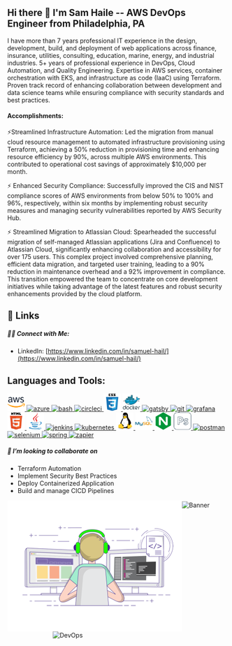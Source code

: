 ## Hi there 👋 I'm Sam Haile -- AWS DevOps Engineer from Philadelphia, PA
I have more than 7 years professional IT experience in the design, development, build, and deployment of web applications across finance, insurance, utilities, consulting, education, marine, energy, and industrial industries. 5+ years of professional experience in DevOps, Cloud Automation, and Quality Engineering. Expertise in AWS services, container orchestration with EKS, and infrastructure as code (IaaC) using Terraform. Proven track record of enhancing collaboration between development and data science teams while ensuring compliance with security standards and best practices.
<br>

#### Accomplishments:
⚡Streamlined Infrastructure Automation: Led the migration from manual cloud resource management to automated infrastructure provisioning using Terraform, achieving a 50% reduction in provisioning time and enhancing resource efficiency by 90%, across multiple AWS environments. This contributed to operational cost savings of approximately $10,000 per month.

⚡ Enhanced Security Compliance: Successfully improved the CIS and NIST compliance scores of AWS environments from below 50% to 100% and 96%, respectively, within six months by implementing robust security measures and managing security vulnerabilities reported by AWS Security Hub.

⚡ Streamlined Migration to Atlassian Cloud: Spearheaded the successful migration of self-managed Atlassian applications (Jira and Confluence) to Atlassian Cloud, significantly enhancing collaboration and accessibility for over 175 users. This complex project involved comprehensive planning, efficient data migration, and targeted user training, leading to a 90% reduction in maintenance overhead and a 92% improvement in compliance. This transition empowered the team to concentrate on core development initiatives while taking advantage of the latest features and robust security enhancements provided by the cloud platform.

## 🔗 Links


<!-- ##### 🔭 Profile Site: [http://resume.samhaile.net](http://resume.samhaile.net) -->

##### 🤝🏻 Connect with Me:   
- LinkedIn: [https://www.linkedin.com/in/samuel-hail/](https://www.linkedin.com/in/samuel-hail/)


## Languages and Tools:
<p align="left"> <a href="https://aws.amazon.com" target="_blank" rel="noreferrer"> <img src="https://raw.githubusercontent.com/devicons/devicon/master/icons/amazonwebservices/amazonwebservices-original-wordmark.svg" alt="aws" width="40" height="40"/> </a> <a href="https://azure.microsoft.com/en-in/" target="_blank" rel="noreferrer"> <img src="https://www.vectorlogo.zone/logos/microsoft_azure/microsoft_azure-icon.svg" alt="azure" width="40" height="40"/> </a> <a href="https://www.gnu.org/software/bash/" target="_blank" rel="noreferrer"> <img src="https://www.vectorlogo.zone/logos/gnu_bash/gnu_bash-icon.svg" alt="bash" width="40" height="40"/> </a> <a href="https://circleci.com" target="_blank" rel="noreferrer"> <img src="https://www.vectorlogo.zone/logos/circleci/circleci-icon.svg" alt="circleci" width="40" height="40"/> </a> <a href="https://www.w3schools.com/css/" target="_blank" rel="noreferrer"> <img src="https://raw.githubusercontent.com/devicons/devicon/master/icons/css3/css3-original-wordmark.svg" alt="css3" width="40" height="40"/> </a> <a href="https://www.docker.com/" target="_blank" rel="noreferrer"> <img src="https://raw.githubusercontent.com/devicons/devicon/master/icons/docker/docker-original-wordmark.svg" alt="docker" width="40" height="40"/> <a href="https://www.gatsbyjs.com/" target="_blank" rel="noreferrer"> <img src="https://www.vectorlogo.zone/logos/gatsbyjs/gatsbyjs-icon.svg" alt="gatsby" width="40" height="40"/> </a> <a href="https://git-scm.com/" target="_blank" rel="noreferrer"> <img src="https://www.vectorlogo.zone/logos/git-scm/git-scm-icon.svg" alt="git" width="40" height="40"/> </a> <a href="https://grafana.com" target="_blank" rel="noreferrer"> <img src="https://www.vectorlogo.zone/logos/grafana/grafana-icon.svg" alt="grafana" width="40" height="40"/> </a> <a href="https://www.w3.org/html/" target="_blank" rel="noreferrer"> <img src="https://raw.githubusercontent.com/devicons/devicon/master/icons/html5/html5-original-wordmark.svg" alt="html5" width="40" height="40"/> </a> <a href="https://www.java.com" target="_blank" rel="noreferrer"> <img src="https://raw.githubusercontent.com/devicons/devicon/master/icons/java/java-original.svg" alt="java" width="40" height="40"/> </a> <a href="https://www.jenkins.io" target="_blank" rel="noreferrer"> <img src="https://www.vectorlogo.zone/logos/jenkins/jenkins-icon.svg" alt="jenkins" width="40" height="40"/> </a> <a href="https://kubernetes.io" target="_blank" rel="noreferrer"> <img src="https://www.vectorlogo.zone/logos/kubernetes/kubernetes-icon.svg" alt="kubernetes" width="40" height="40"/> </a> <a href="https://www.linux.org/" target="_blank" rel="noreferrer"> <img src="https://raw.githubusercontent.com/devicons/devicon/master/icons/linux/linux-original.svg" alt="linux" width="40" height="40"/> </a> <a href="https://www.mysql.com/" target="_blank" rel="noreferrer"> <img src="https://raw.githubusercontent.com/devicons/devicon/master/icons/mysql/mysql-original-wordmark.svg" alt="mysql" width="40" height="40"/> </a> <a href="https://www.nginx.com" target="_blank" rel="noreferrer"> <img src="https://raw.githubusercontent.com/devicons/devicon/master/icons/nginx/nginx-original.svg" alt="nginx" width="40" height="40"/> </a> <a href="https://www.photoshop.com/en" target="_blank" rel="noreferrer"> <img src="https://raw.githubusercontent.com/devicons/devicon/master/icons/photoshop/photoshop-line.svg" alt="photoshop" width="40" height="40"/> </a> <a href="https://postman.com" target="_blank" rel="noreferrer"> <img src="https://www.vectorlogo.zone/logos/getpostman/getpostman-icon.svg" alt="postman" width="40" height="40"/> </a> <a href="https://www.selenium.dev" target="_blank" rel="noreferrer"> <img src="https://raw.githubusercontent.com/detain/svg-logos/780f25886640cef088af994181646db2f6b1a3f8/svg/selenium-logo.svg" alt="selenium" width="40" height="40"/> </a> <a href="https://spring.io/" target="_blank" rel="noreferrer"> <img src="https://www.vectorlogo.zone/logos/springio/springio-icon.svg" alt="spring" width="40" height="40"/> </a> <a href="https://zapier.com" target="_blank" rel="noreferrer"> <img src="https://www.vectorlogo.zone/logos/zapier/zapier-icon.svg" alt="zapier" width="40" height="40"/> </a> </p>


##### 👯 I’m looking to collaborate on
- Terraform Automation
- Implement Security Best Practices
- Deploy Containerized Application
- Build and manage CICD Pipelines
<img align="center" alt="Banner" src="https://github.com/aws-containers/retail-store-sample-app/raw/main/docs/images/banner.png">
<img align="left" alt="Coding" width="400" src="https://raw.githubusercontent.com/devSouvik/devSouvik/master/gif3.gif">
<img align="right" alt="DevOps" width="400" src="https://ehuwt7zd2je.exactdn.com/wp-content/uploads/2024/02/devops-engineer-skills.jpg?lossy=1&ssl=1">

<!--
**samishken/samishken** is a ✨ _special_ ✨ repository because its `README.md` (this file) appears on your GitHub profile.

Here are some ideas to get you started:

- 🔭 I’m currently working on ...
- 🌱 I’m currently learning ...
- 👯 I’m looking to collaborate on ...
- 🤔 I’m looking for help with ...
- 💬 Ask me about ...
- 📫 How to reach me: ...
- 😄 Pronouns: ...
- ⚡ Fun fact: ...
-->
